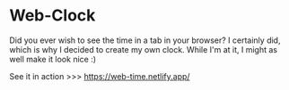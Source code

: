 # Web-Clock
Did you ever wish to see the time in a tab in your browser? I certainly did, which is why I decided to create my own clock.
While I'm at it, I might as well make it look nice :)

See it in action >>> https://web-time.netlify.app/
